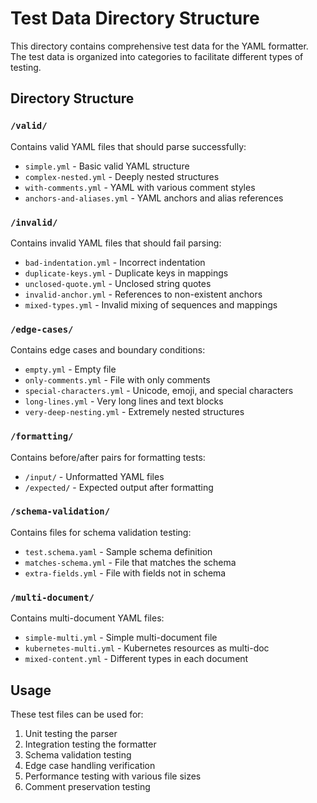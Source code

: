 # Test Data Directory Structure

This directory contains comprehensive test data for the YAML formatter. The test data is organized into categories to facilitate different types of testing.

## Directory Structure

### `/valid/`
Contains valid YAML files that should parse successfully:
- `simple.yml` - Basic valid YAML structure
- `complex-nested.yml` - Deeply nested structures
- `with-comments.yml` - YAML with various comment styles
- `anchors-and-aliases.yml` - YAML anchors and alias references

### `/invalid/`
Contains invalid YAML files that should fail parsing:
- `bad-indentation.yml` - Incorrect indentation
- `duplicate-keys.yml` - Duplicate keys in mappings
- `unclosed-quote.yml` - Unclosed string quotes
- `invalid-anchor.yml` - References to non-existent anchors
- `mixed-types.yml` - Invalid mixing of sequences and mappings

### `/edge-cases/`
Contains edge cases and boundary conditions:
- `empty.yml` - Empty file
- `only-comments.yml` - File with only comments
- `special-characters.yml` - Unicode, emoji, and special characters
- `long-lines.yml` - Very long lines and text blocks
- `very-deep-nesting.yml` - Extremely nested structures

### `/formatting/`
Contains before/after pairs for formatting tests:
- `/input/` - Unformatted YAML files
- `/expected/` - Expected output after formatting

### `/schema-validation/`
Contains files for schema validation testing:
- `test.schema.yaml` - Sample schema definition
- `matches-schema.yml` - File that matches the schema
- `extra-fields.yml` - File with fields not in schema

### `/multi-document/`
Contains multi-document YAML files:
- `simple-multi.yml` - Simple multi-document file
- `kubernetes-multi.yml` - Kubernetes resources as multi-doc
- `mixed-content.yml` - Different types in each document

## Usage

These test files can be used for:
1. Unit testing the parser
2. Integration testing the formatter
3. Schema validation testing
4. Edge case handling verification
5. Performance testing with various file sizes
6. Comment preservation testing